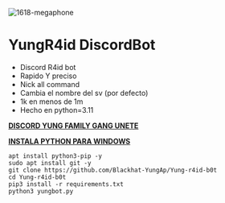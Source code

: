 
![1618-megaphone](https://github.com/Blackhat-YungAp/Yung-r4id-b0t/assets/101432325/45b4cdb0-0825-485a-83f9-9237363f8753)

# YungR4id DiscordBot

- Discord R4id bot
- Rapido Y preciso
- Nick all command
- Cambia el nombre del sv (por defecto)
- 1k en menos de 1m
- Hecho en python=3.11

[**DISCORD YUNG FAMILY GANG UNETE**](https://discord.gg/seso)

[**INSTALA PYTHON PARA WINDOWS**](https://www.python.org/downloads/)

```
apt install python3-pip -y
sudo apt install git -y
git clone https://github.com/Blackhat-YungAp/Yung-r4id-b0t
cd Yung-r4id-b0t
pip3 install -r requirements.txt
python3 yungbot.py
```
